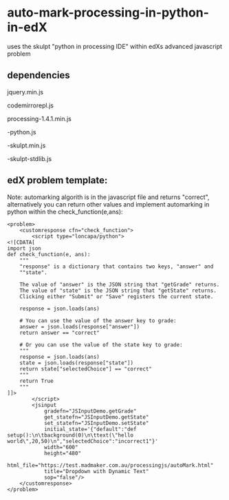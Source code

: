 
# auto-mark-processing-in-python-in-edX

uses the skulpt "python in processing IDE" within edXs advanced javascript problem

## dependencies

jquery.min.js

codemirrorepl.js

processing-1.4.1.min.js

-python.js

-skulpt.min.js

-skulpt-stdlib.js



## edX problem template:

Note: automarking algorith is in the javascript file and returns "correct", alternatively you can return other values and implement automarking in python within the check_function(e,ans):

```
<problem>
    <customresponse cfn="check_function">
        <script type="loncapa/python">
<![CDATA[
import json
def check_function(e, ans):
    """
    "response" is a dictionary that contains two keys, "answer" and
    ""state".

    The value of "answer" is the JSON string that "getGrade" returns.
    The value of "state" is the JSON string that "getState" returns.
    Clicking either "Submit" or "Save" registers the current state.

    response = json.loads(ans)

    # You can use the value of the answer key to grade:
    answer = json.loads(response["answer"])
    return answer == "correct"

    # Or you can use the value of the state key to grade:
    """
    response = json.loads(ans)
    state = json.loads(response["state"])
    return state["selectedChoice"] == "correct"
    """
    return True
    """
]]>
        </script>
        <jsinput
            gradefn="JSInputDemo.getGrade"
            get_statefn="JSInputDemo.getState"
            set_statefn="JSInputDemo.setState"
            initial_state='{"default":"def setup():\n\tbackground(0)\n\ttext(\"hello world\",20,50)\n","selectedChoice":"incorrect1"}'
            width="600"
            height="480"
            html_file="https://test.madmaker.com.au/processingjs/autoMark.html"
            title="Dropdown with Dynamic Text"
            sop="false"/>
    </customresponse>
</problem>
```
